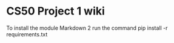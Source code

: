 # CS50 Project 1 wiki
To install the module Markdown 2 run the command
pip install -r requirements.txt
